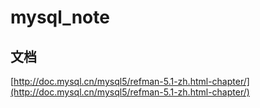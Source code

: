 # mysql_note

## 文档
[http://doc.mysql.cn/mysql5/refman-5.1-zh.html-chapter/](http://doc.mysql.cn/mysql5/refman-5.1-zh.html-chapter/)